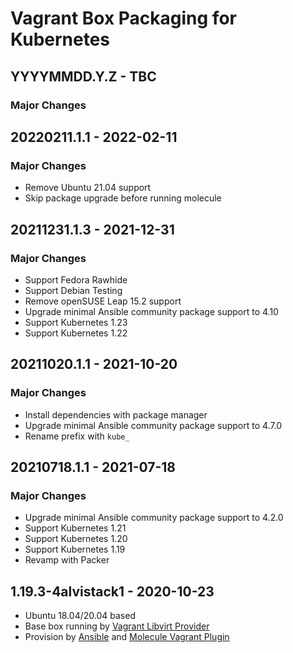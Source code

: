# Vagrant Box Packaging for Kubernetes

## YYYYMMDD.Y.Z - TBC

### Major Changes

## 20220211.1.1 - 2022-02-11

### Major Changes

  - Remove Ubuntu 21.04 support
  - Skip package upgrade before running molecule

## 20211231.1.3 - 2021-12-31

### Major Changes

  - Support Fedora Rawhide
  - Support Debian Testing
  - Remove openSUSE Leap 15.2 support
  - Upgrade minimal Ansible community package support to 4.10
  - Support Kubernetes 1.23
  - Support Kubernetes 1.22

## 20211020.1.1 - 2021-10-20

### Major Changes

  - Install dependencies with package manager
  - Upgrade minimal Ansible community package support to 4.7.0
  - Rename prefix with `kube_`

## 20210718.1.1 - 2021-07-18

### Major Changes

  - Upgrade minimal Ansible community package support to 4.2.0
  - Support Kubernetes 1.21
  - Support Kubernetes 1.20
  - Support Kubernetes 1.19
  - Revamp with Packer

## 1.19.3-4alvistack1 - 2020-10-23

  - Ubuntu 18.04/20.04 based
  - Base box running by [Vagrant Libvirt Provider](https://github.com/vagrant-libvirt/vagrant-libvirt)
  - Provision by [Ansible](https://www.ansible.com/) and [Molecule Vagrant Plugin](https://github.com/ansible-community/molecule-vagrant)
